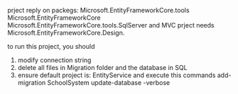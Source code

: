 prject reply on packegs:
Microsoft.EntityFrameworkCore.tools
Microsoft.EntityFrameworkCore
Microsoft.EntityFrameworkCore.tools.SqlServer
and MVC prject needs 
Microsoft.EntityFrameworkCore.Design.


to run this project, you should
1. modify connection string
2. delete all files in Migration folder and the database in SQL
3. ensure default project is: EntityService and  execute this commands
add-migration SchoolSystem
update-database -verbose
